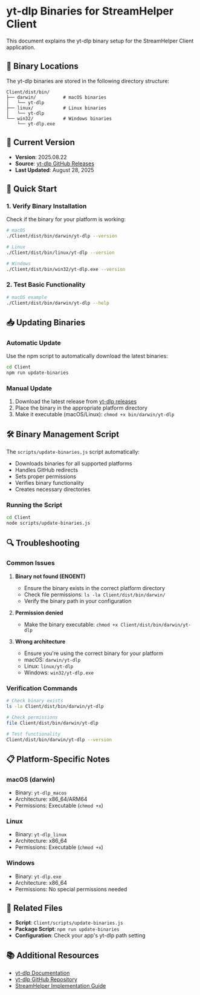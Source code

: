 # yt-dlp Binaries for StreamHelper Client

This document explains the yt-dlp binary setup for the StreamHelper Client application.

## 📁 Binary Locations

The yt-dlp binaries are stored in the following directory structure:

```
Client/dist/bin/
├── darwin/          # macOS binaries
│   └── yt-dlp
├── linux/           # Linux binaries
│   └── yt-dlp
└── win32/           # Windows binaries
    └── yt-dlp.exe
```

## 🔧 Current Version

- **Version**: 2025.08.22
- **Source**: [yt-dlp GitHub Releases](https://github.com/yt-dlp/yt-dlp/releases/tag/2025.08.22)
- **Last Updated**: August 28, 2025

## 🚀 Quick Start

### 1. Verify Binary Installation

Check if the binary for your platform is working:

```bash
# macOS
./Client/dist/bin/darwin/yt-dlp --version

# Linux
./Client/dist/bin/linux/yt-dlp --version

# Windows
./Client/dist/bin/win32/yt-dlp.exe --version
```

### 2. Test Basic Functionality

```bash
# macOS example
./Client/dist/bin/darwin/yt-dlp --help
```

## 📥 Updating Binaries

### Automatic Update

Use the npm script to automatically download the latest binaries:

```bash
cd Client
npm run update-binaries
```

### Manual Update

1. Download the latest release from [yt-dlp releases](https://github.com/yt-dlp/yt-dlp/releases)
2. Place the binary in the appropriate platform directory
3. Make it executable (macOS/Linux): `chmod +x bin/darwin/yt-dlp`

## 🛠️ Binary Management Script

The `scripts/update-binaries.js` script automatically:

- Downloads binaries for all supported platforms
- Handles GitHub redirects
- Sets proper permissions
- Verifies binary functionality
- Creates necessary directories

### Running the Script

```bash
cd Client
node scripts/update-binaries.js
```

## 🔍 Troubleshooting

### Common Issues

1. **Binary not found (ENOENT)**
   - Ensure the binary exists in the correct platform directory
   - Check file permissions: `ls -la Client/dist/bin/darwin/`
   - Verify the binary path in your configuration

2. **Permission denied**
   - Make the binary executable: `chmod +x Client/dist/bin/darwin/yt-dlp`

3. **Wrong architecture**
   - Ensure you're using the correct binary for your platform
   - macOS: `darwin/yt-dlp`
   - Linux: `linux/yt-dlp`
   - Windows: `win32/yt-dlp.exe`

### Verification Commands

```bash
# Check binary exists
ls -la Client/dist/bin/darwin/yt-dlp

# Check permissions
file Client/dist/bin/darwin/yt-dlp

# Test functionality
Client/dist/bin/darwin/yt-dlp --version
```

## 📋 Platform-Specific Notes

### macOS (darwin)
- Binary: `yt-dlp_macos`
- Architecture: x86_64/ARM64
- Permissions: Executable (`chmod +x`)

### Linux
- Binary: `yt-dlp_linux`
- Architecture: x86_64
- Permissions: Executable (`chmod +x`)

### Windows
- Binary: `yt-dlp.exe`
- Architecture: x86_64
- Permissions: No special permissions needed

## 🔗 Related Files

- **Script**: `Client/scripts/update-binaries.js`
- **Package Script**: `npm run update-binaries`
- **Configuration**: Check your app's yt-dlp path setting

## 📚 Additional Resources

- [yt-dlp Documentation](https://github.com/yt-dlp/yt-dlp/wiki)
- [yt-dlp GitHub Repository](https://github.com/yt-dlp/yt-dlp)
- [StreamHelper Implementation Guide](IMPLEMENTATIONS.md)
